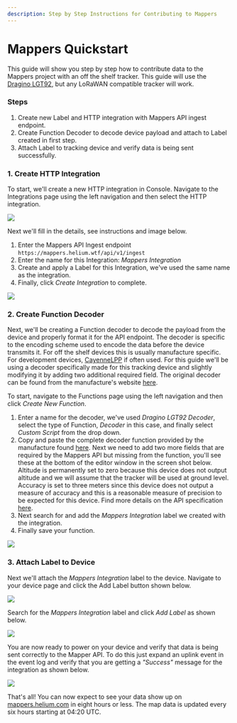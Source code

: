 ```yaml
---
description: Step by Step Instructions for Contributing to Mappers
---
```


# Mappers Quickstart

This guide will show you step by step how to contribute data to the Mappers project with an off the shelf tracker. This guide will use the [Dragino LGT92](https://www.dragino.com/products/lora/item/142-lgt-92.html), but any LoRaWAN compatible tracker will work.

### Steps

1. Create new Label and HTTP integration with Mappers API ingest endpoint.
2. Create Function Decoder to decode device payload and attach to Label created in first step.
3. Attach Label to tracking device and verify data is being sent successfully.

### 1. Create HTTP Integration

To start, we'll create a new HTTP integration in Console. Navigate to the Integrations page using the left navigation and then select the HTTP integration. 

![](../../.gitbook/assets/mappers-quickstart-create-http-integration.png)

Next we'll fill in the details, see instructions and image below.

1. Enter the Mappers API Ingest endpoint `https://mappers.helium.wtf/api/v1/ingest`
2. Enter the name for this Integration: _Mappers Integration_
3. Create and apply a Label for this Integration, we've used the same name as the integration.
4. Finally, click _Create Integration_ to complete.

![](../../.gitbook/assets/mappers-quickstart-create-http-integration2.png)

### 2. Create Function Decoder

Next, we'll be creating a Function decoder to decode the payload from the device and properly format it for the API endpoint. The decoder is specific to the encoding scheme used to encode the data before the device transmits it. For off the shelf devices this is usually manufacture specific. For development devices, [CayenneLPP](https://developers.mydevices.com/cayenne/docs/lora/#lora-cayenne-low-power-payload) if often used. For this guide we'll be using a decoder specifically made for this tracking device and slightly modifying it by adding two additional required field. The original decoder can be found from the manufacture's website [here](https://www.dragino.com/downloads/downloads/LGT_92/Decoder/LGT92-v1.5.0_decoder_20191129.txt).

To start, navigate to the Functions page using the left navigation and then click _Create New Function_.

1. Enter a name for the decoder, we've used _Dragino LGT92 Decoder_, select the type of Function, _Decoder_ in this case, and finally select _Custom Script_ from the drop down.
2. Copy and paste the complete decoder function provided by the manufacture found [here](https://www.dragino.com/downloads/downloads/LGT_92/Decoder/LGT92-v1.5.0_decoder_20191129.txt). Next we need to add two more fields that are required by the Mappers API but missing from the function, you'll see these at the bottom of the editor window in the screen shot below. Altitude is permanently set to zero because this device does not output altitude and we will assume that the tracker will be used at ground level. Accuracy is set to three meters since this device does not output a measure of accuracy and this is a reasonable measure of precision to be expected for this device. Find more details on the API specification [here](mappers-api.md).
3. Next search for and add the _Mappers Integration_ label we created with the integration.
4. Finally save your function.

![](../../.gitbook/assets/mappers-quickstart-create-decoder.png)

### 3. Attach Label to Device

Next we'll attach the _Mappers Integration_ label to the device. Navigate to your device page and click the Add Label button shown below.

![](../../.gitbook/assets/mappers-quickstart-device-page.png)

Search for the _Mappers Integration_ label and click _Add Label_ as shown below.

![](../../.gitbook/assets/mappers-quickstart-attach-label.png)

You are now ready to power on your device and verify that data is being sent correctly to the Mapper API. To do this just expand an uplink event in the event log and verify that you are getting a _"Success"_ message for the integration as shown below.

![](../../.gitbook/assets/mappers-quickstart-device-event.png)

That's all! You can now expect to see your data show up on [mappers.helium.com](https://mappers.helium.com) in eight hours or less. The map data is updated every six hours starting at 04:20 UTC.

